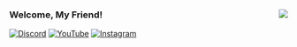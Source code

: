 ### <img src="https://hits.sh/github.com/m3tozz.svg?label=views&color=000000" align="right" />Welcome, My Friend!

[![Discord](https://img.shields.io/badge/discord-5865f2.svg?&style=for-the-badge&logo=discord&logoColor=white)](https://discord.com/users/1069900432941522994)
[![YouTube](https://img.shields.io/badge/youtube-ff0000.svg?&style=for-the-badge&logo=youtube&logoColor=white)](https://www.youtube.com/channel/UCrc4YCiFbMZNEJVmnyV9PjQ)
[![Instagram](https://img.shields.io/badge/instagram-d62976.svg?&style=for-the-badge&logo=instagram&logoColor=white)](https://www.instagram.com/metinzuhree/)
